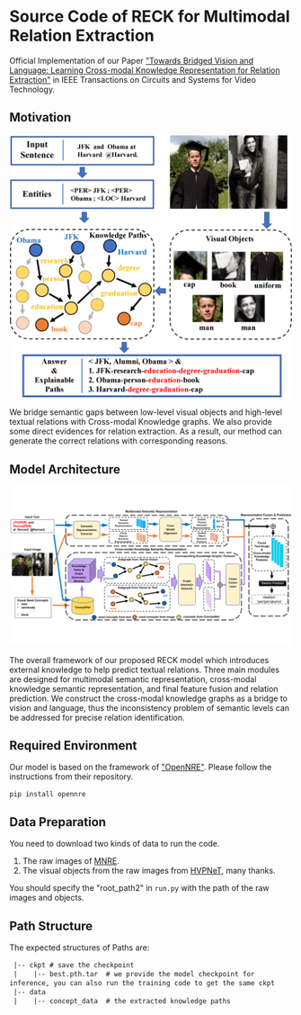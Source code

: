 # Source Code of RECK for Multimodal Relation Extraction
Official Implementation of our Paper ["Towards Bridged Vision and Language: Learning Cross-modal Knowledge Representation for Relation Extraction"](https://ieeexplore.ieee.org/abstract/document/10147282) in IEEE Transactions on Circuits and Systems for Video Technology.

## Motivation
![intro](img/intro.png)

We bridge semantic gaps between low-level visual objects and high-level textual relations with Cross-modal Knowledge graphs. We also provide some direct evidences for relation extraction. As a result, our method can generate the correct relations with corresponding reasons.


## Model Architecture
![model](img/model.png)

The overall framework of our proposed RECK model which introduces external knowledge to help predict textual relations. Three main modules are designed for multimodal semantic representation, cross-modal knowledge semantic representation, and final feature fusion and relation prediction. We construct the cross-modal knowledge graphs as a bridge to vision and language, thus the inconsistency problem of semantic levels can be addressed for precise relation identification.

## Required Environment

Our model is based on the framework of ["OpenNRE"](https://github.com/thunlp/OpenNRE). Please follow the instructions from their repository.
```
pip install opennre
```

## Data Preparation

You need to download two kinds of data to run the code.

1. The raw images of [MNRE](https://github.com/thecharm/MNRE).
2. The visual objects from the raw images from [HVPNeT](https://github.com/zjunlp/HVPNeT), many thanks.

You should specify the "root_path2" in ``run.py`` with the path of the raw images and objects.

## Path Structure
The expected structures of Paths are:

```
 |-- ckpt # save the checkpoint
 |    |-- best.pth.tar  # we provide the model checkpoint for inference, you can also run the training code to get the same ckpt
 |-- data
 |    |-- concept_data  # the extracted knowledge paths

